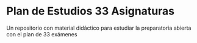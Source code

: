 # Plan de Estudios 33 Asignaturas
Un repositorio con material didáctico para estudiar la preparatoria abierta con el plan de 33 exámenes
